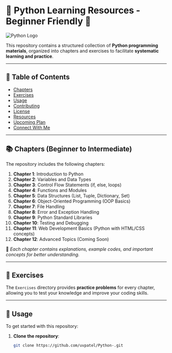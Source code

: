# 🐍 Python Learning Resources - Beginner Friendly 🚀


![Python Logo]()

This repository contains a structured collection of **Python programming materials**, organized into chapters and exercises to facilitate **systematic learning and practice**.

---

## 📑 Table of Contents
- [Chapters](#chapters)
- [Exercises](#exercises)
- [Usage](#usage)
- [Contributing](#contributing)
- [License](#license)
- [Resources](#resources)
- [Upcoming Plan](#upcoming-plan)
- [Connect With Me](#connect-with-me)

---

## 📚 Chapters (Beginner to Intermediate)
The repository includes the following chapters:

1. **Chapter 1**: Introduction to Python
2. **Chapter 2**: Variables and Data Types
3. **Chapter 3**: Control Flow Statements (if, else, loops)
4. **Chapter 4**: Functions and Modules
5. **Chapter 5**: Data Structures (List, Tuple, Dictionary, Set)
6. **Chapter 6**: Object-Oriented Programming (OOP Basics)
7. **Chapter 7**: File Handling
8. **Chapter 8**: Error and Exception Handling
9. **Chapter 9**: Python Standard Libraries
10. **Chapter 10**: Testing and Debugging
11. **Chapter 11**: Web Development Basics (Python with HTML/CSS concepts)
12. **Chapter 12**: Advanced Topics (Coming Soon)

📂 _Each chapter contains explanations, example codes, and important concepts for better understanding._

---

## 📝 Exercises
The `Exercises` directory provides **practice problems** for every chapter, allowing you to test your knowledge and improve your coding skills.

---

## 🚀 Usage
To get started with this repository:

1. **Clone the repository**:
   ```bash
   git clone https://github.com/uvpatel/Python-.git
